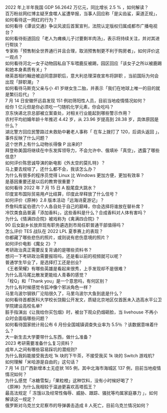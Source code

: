 2022 年上半年我国 GDP 56.2642 万亿元，同比增长 2.5 % ，如何解读？  
百万粉丝网红博主疑烹食噬人鲨遭举报，当事人回应称「是尖齿鲨，渠道正规」，如何看待这一网红的行为？  
如何看待《谭谈交通》争议风波后首案宣判，法院认定版权归属成都市广播电视台？  
如何看待街道回应「老人为瘫痪儿子讨要剩羊肉汤」，表示将持续关注，并对其进行帮扶？  
专家称「预售制全世界通行并且合理，取消预售制更不利于购房者」，如何评价这一观点？  
如何看待河北一女子动物园私自下车喂鹿反被踢，园区回应「该女子之所以被鹿踢和她本身素质有关」?  
继英首相约翰逊被迫同意辞职后，意大利总理深夜宣布将辞职 ，当前国际为何会出现「辞职潮」？  
如何看待马斯克父亲与小 41 岁继女生二胎，并表示「我们在地球上唯一的目的就是繁衍后代」？  
7 月 14 日安徽怀远县发现 151 例初筛阳性人员，目前当地疫情情况如何？  
给你 1 亿元但是你必须吃一勺随机化学元素，你会吃吗？  
京东快递北京总部被立案查处，对相关行业能起到哪些警示作用？  
农村平均初婚年龄十年推迟 4.42 岁，从 23.96 岁提高到 28.38 岁，具体原因是什么？  
湖北警方回应民警路过未救助中暑老人事称「 在车上拨打了 120，后调头返回 」，事件反映了什么问题？  
这个世界上有什么动物长得像 P 出来的?  
拜登称美国将继续在中东发挥领导力，不会允许中、俄填补「真空」，透露了哪些信息?  
如何评价陈思诚导演的新电影《外太空的莫扎特》？  
马上要去规培了，还什么都不会，我该怎么办？  
为什么有很多的程序员觉得 Linux 比 Windows 更加方便，更加有效率？  
是基因重要还是以后的教育很重要？  
如何看待 2022 年 7 月 15 日 A 股尾盘大跳水？  
印度宣布国际贸易用卢比结算，印度此举释放了什么信号？  
如何评价《原神》2.8 版本活动「远海诗夏游记」？  
乔詹科库鲨伯德六个人各自处于自己的巅峰，你会选择将谁放在替补席？  
冷饮类食品普遍「添加香料」，这些香料是什么？合成香料对人体有害吗？  
为什么《情满四合院》被戏称为《禽满四合院》?  
90 后女副乡长放弃现有职务遴选到市局任职普通干部值得吗？  
怎么评价 TES 战队在 2022 LPL 夏季赛上的表现？  
你都藏了哪些悲伤的照片，或则说有悲伤意境的照片？  
如何评价电影《魔女 2》？  
考研政治真正需要反复背诵的是哪些资料书？  
想问一下考研政治需要报班吗，还是看以前的视频就可以呢？  
普通学生毕业了，是选择打工还是创业?  
《王者荣耀》有哪些英雄是看起来很秀，上手发现却不是很难？  
为什么高马尾比散发更能给人青春的感觉？  
「栓Q」和「Thank you」是一个意思吗，有何区别？  
为什么有时候感觉令狐冲像个邪派角色一样？  
马里乌波尔钢铁厂沦陷很久了，马里乌波尔大鱼到底是什么？  
如何看待首都医科大学校长饶毅公开发文，质疑北京地区仅首医未入选高水平公卫学院建设高校名单?  
脏手指演出《让我给你买包烟》时，被台下观众扔烟砸脸，当 livehouse 不再小众时会面临哪些问题？  
如何看待国家统计局公布 6 月份全国城镇调查失业率为 5.5％ ？该数据意味着什么？  
大一新生去大学要带什么东西，做什么准备？  
2023 考研需要准备什么复习资料？  
成年人之间有哪些容易踩坑的潜规则?  
为什么我妈能接受我去吃 1k 块的下午茶，不接受我买 1k 块的 Switch 游戏机?  
如何理解「米哈游是自由的」这句话？  
7 月 14 日广西新增本土无症状 165 例，其中北海市海城区 137 例，目前当地疫情情况如何？  
为什么感觉「冰糖雪梨」「果粒橙」这种饮料，没有小时候好喝了？  
《原神》为什么我相较于温迪更喜欢高塔孤王？  
最高法规定「 冻饿以及经常性侮辱、威胁、跟踪、骚扰等均属家庭暴力 」，如何解读这一规定？  
俄罗斯对乌克兰文尼察市的导弹袭击造成 8 人死亡，目前乌克兰情况如何？  
